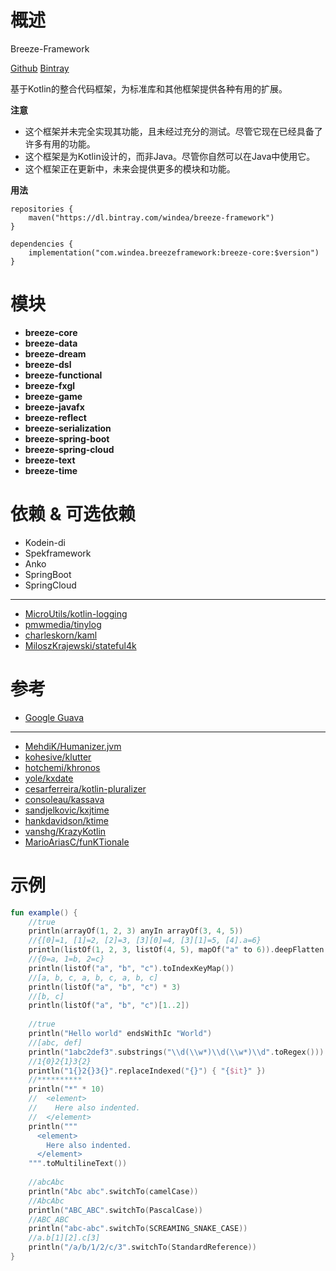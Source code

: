 # 概述

Breeze-Framework

[Github](https://github.com/DragonKnightOfBreeze/breeze-framework)
[Bintray](https://bintray.com/windea/breeze-framework)

基于Kotlin的整合代码框架，为标准库和其他框架提供各种有用的扩展。

**注意**

* 这个框架并未完全实现其功能，且未经过充分的测试。尽管它现在已经具备了许多有用的功能。
* 这个框架是为Kotlin设计的，而非Java。尽管你自然可以在Java中使用它。
* 这个框架正在更新中，未来会提供更多的模块和功能。

**用法**

```
repositories {
    maven("https://dl.bintray.com/windea/breeze-framework")
}

dependencies {
    implementation("com.windea.breezeframework:breeze-core:$version")
}
```

# 模块

* **breeze-core**
* **breeze-data**
* **breeze-dream**
* **breeze-dsl**
* **breeze-functional**
* **breeze-fxgl**
* **breeze-game**
* **breeze-javafx**
* **breeze-reflect**
* **breeze-serialization**
* **breeze-spring-boot**
* **breeze-spring-cloud**
* **breeze-text**
* **breeze-time**

# 依赖 & 可选依赖

* Kodein-di
* Spekframework
* Anko
* SpringBoot
* SpringCloud

***

* [MicroUtils/kotlin-logging](https://github.com/MicroUtils/kotlin-logging)
* [pmwmedia/tinylog](https://github.com/pmwmedia/tinylog)
* [charleskorn/kaml](https://github.com/charleskorn/kaml)
* [MiloszKrajewski/stateful4k](https://github.com/MiloszKrajewski/stateful4k)

# 参考

* [Google Guava](https://github.com/google/guava)

***

* [MehdiK/Humanizer.jvm](https://github.com/MehdiK/Humanizer.jvm)
* [kohesive/klutter](https://github.com/kohesive/klutter)
* [hotchemi/khronos](https://github.com/hotchemi/khronos)
* [yole/kxdate](https://github.com/yole/kxdate)
* [cesarferreira/kotlin-pluralizer](https://github.com/cesarferreira/kotlin-pluralizer)
* [consoleau/kassava](https://github.com/consoleau/kassava)
* [sandjelkovic/kxjtime](https://github.com/sandjelkovic/kxjtime)
* [hankdavidson/ktime](https://github.com/hankdavidson/ktime)
* [vanshg/KrazyKotlin](https://github.com/vanshg/KrazyKotlin)
* [MarioAriasC/funKTionale](https://github.com/MarioAriasC/funKTionale/tree/master/funktionale-composition)

# 示例

```kotlin
fun example() {
    //true
    println(arrayOf(1, 2, 3) anyIn arrayOf(3, 4, 5))
    //{[0]=1, [1]=2, [2]=3, [3][0]=4, [3][1]=5, [4].a=6}
    println(listOf(1, 2, 3, listOf(4, 5), mapOf("a" to 6)).deepFlatten())
    //{0=a, 1=b, 2=c}
    println(listOf("a", "b", "c").toIndexKeyMap())
    //[a, b, c, a, b, c, a, b, c]
    println(listOf("a", "b", "c") * 3)
    //[b, c]
    println(listOf("a", "b", "c")[1..2])
    
    //true
    println("Hello world" endsWithIc "World")
    //[abc, def]
    println("1abc2def3".substrings("\\d(\\w*)\\d(\\w*)\\d".toRegex()))
    //1{0}2{1}3{2}
    println("1{}2{}3{}".replaceIndexed("{}") { "{$it}" })
    //**********
    println("*" * 10)
    //  <element>
    //    Here also indented.
    //  </element>
    println("""
      <element>
        Here also indented.
      </element>
    """.toMultilineText())
    
    //abcAbc
    println("Abc abc".switchTo(camelCase))
    //AbcAbc
    println("ABC_ABC".switchTo(PascalCase))
    //ABC_ABC
    println("abc-abc".switchTo(SCREAMING_SNAKE_CASE))
    //a.b[1][2].c[3]
    println("/a/b/1/2/c/3".switchTo(StandardReference))
}
```
